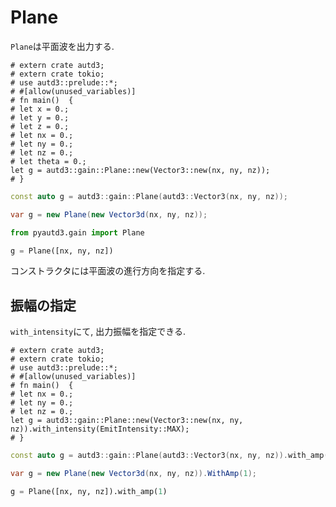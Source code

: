 # Plane

`Plane`は平面波を出力する.

```rust,edition2021
# extern crate autd3;
# extern crate tokio;
# use autd3::prelude::*;
# #[allow(unused_variables)]
# fn main()  {
# let x = 0.;
# let y = 0.;
# let z = 0.;
# let nx = 0.;
# let ny = 0.;
# let nz = 0.;
# let theta = 0.;
let g = autd3::gain::Plane::new(Vector3::new(nx, ny, nz));
# }
```

```cpp
const auto g = autd3::gain::Plane(autd3::Vector3(nx, ny, nz));
```

```cs
var g = new Plane(new Vector3d(nx, ny, nz));
```

```python
from pyautd3.gain import Plane

g = Plane([nx, ny, nz])
```

コンストラクタには平面波の進行方向を指定する.

## 振幅の指定

`with_intensity`にて, 出力振幅を指定できる.

```rust,edition2021
# extern crate autd3;
# extern crate tokio;
# use autd3::prelude::*;
# #[allow(unused_variables)]
# fn main()  {
# let nx = 0.;
# let ny = 0.;
# let nz = 0.;
let g = autd3::gain::Plane::new(Vector3::new(nx, ny, nz)).with_intensity(EmitIntensity::MAX);
# }
```

```cpp
const auto g = autd3::gain::Plane(autd3::Vector3(nx, ny, nz)).with_amp(1);
```

```cs
var g = new Plane(new Vector3d(nx, ny, nz)).WithAmp(1);
```

```python
g = Plane([nx, ny, nz]).with_amp(1)
```
